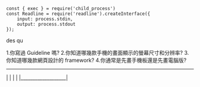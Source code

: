 ```
const { exec } = require('child_process')
const Readline = require('readline').createInterface({
    input: process.stdin,
    output: process.stdout
});
```

des qu

1.你寫過 Guideline 嗎?
2.你知道哪幾款手機的畫面顯示的螢幕尺寸和分辨率?
3.你知道哪幾款網頁設計的 framework?
4.你通常是先畫手機板還是先畫電腦版?



 ___________________ 
|                   |
|                   |
|___________________|